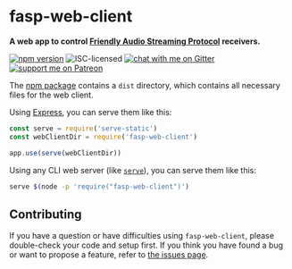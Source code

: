 # fasp-web-client

**A web app to control [Friendly Audio Streaming Protocol](https://github.com/derhuerst/friendly-audio-streaming-protocol) receivers.**

[![npm version](https://img.shields.io/npm/v/fasp-web-client.svg)](https://www.npmjs.com/package/fasp-web-client)
![ISC-licensed](https://img.shields.io/github/license/derhuerst/fasp-web-client.svg)
[![chat with me on Gitter](https://img.shields.io/badge/chat%20with%20me-on%20gitter-512e92.svg)](https://gitter.im/derhuerst)
[![support me on Patreon](https://img.shields.io/badge/support%20me-on%20patreon-fa7664.svg)](https://patreon.com/derhuerst)

The [npm package](https://www.npmjs.com/package/fasp-web-client) contains a `dist` directory, which contains all necessary files for the web client.

Using [Express](https://expressjs.com/), you can serve them like this:

```js
const serve = require('serve-static')
const webClientDir = require('fasp-web-client')

app.use(serve(webClientDir))
```

Using any CLI web server (like [`serve`](https://npmjs.com/package/serve)), you can serve them like this:

```bash
serve $(node -p 'require("fasp-web-client")')
```


## Contributing

If you have a question or have difficulties using `fasp-web-client`, please double-check your code and setup first. If you think you have found a bug or want to propose a feature, refer to [the issues page](https://github.com/derhuerst/fasp-web-client/issues).
